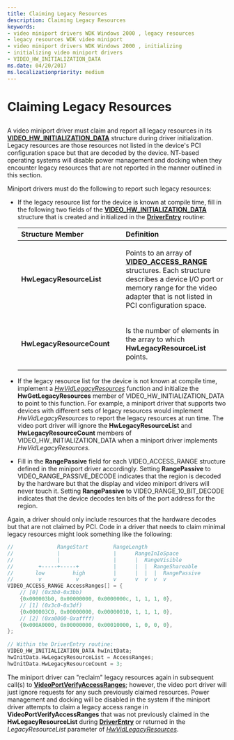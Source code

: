 ```yaml
---
title: Claiming Legacy Resources
description: Claiming Legacy Resources
keywords:
- video miniport drivers WDK Windows 2000 , legacy resources
- legacy resources WDK video miniport
- video miniport drivers WDK Windows 2000 , initializing
- initializing video miniport drivers
- VIDEO_HW_INITIALIZATION_DATA
ms.date: 04/20/2017
ms.localizationpriority: medium
---
```


# Claiming Legacy Resources


## <span id="ddk_claiming_legacy_resources_gg"></span><span id="DDK_CLAIMING_LEGACY_RESOURCES_GG"></span>


A video miniport driver must claim and report all legacy resources in its [**VIDEO\_HW\_INITIALIZATION\_DATA**](/windows-hardware/drivers/ddi/video/ns-video-_video_hw_initialization_data) structure during driver initialization. Legacy resources are those resources not listed in the device's PCI configuration space but that are decoded by the device. NT-based operating systems will disable power management and docking when they encounter legacy resources that are not reported in the manner outlined in this section.

Miniport drivers must do the following to report such legacy resources:

- If the legacy resource list for the device is known at compile time, fill in the following two fields of the [**VIDEO\_HW\_INITIALIZATION\_DATA**](/windows-hardware/drivers/ddi/video/ns-video-_video_hw_initialization_data) structure that is created and initialized in the [**DriverEntry**](./driverentry-of-video-miniport-driver.md) routine:

  <table>
  <colgroup>
  <col width="50%" />
  <col width="50%" />
  </colgroup>
  <thead>
  <tr class="header">
  <th align="left">Structure Member</th>
  <th align="left">Definition</th>
  </tr>
  </thead>
  <tbody>
  <tr class="odd">
  <td align="left"><p><strong>HwLegacyResourceList</strong></p></td>
  <td align="left"><p>Points to an array of <a href="/windows-hardware/drivers/ddi/video/ns-video-_video_access_range" data-raw-source="[&lt;strong&gt;VIDEO_ACCESS_RANGE&lt;/strong&gt;](/windows-hardware/drivers/ddi/video/ns-video-_video_access_range)"><strong>VIDEO_ACCESS_RANGE</strong></a> structures. Each structure describes a device I/O port or memory range for the video adapter that is not listed in PCI configuration space.</p></td>
  </tr>
  <tr class="even">
  <td align="left"><p><strong>HwLegacyResourceCount</strong></p></td>
  <td align="left"><p>Is the number of elements in the array to which <strong>HwLegacyResourceList</strong> points.</p></td>
  </tr>
  </tbody>
  </table>

     

<!-- -->

-   If the legacy resource list for the device is not known at compile time, implement a [*HwVidLegacyResources*](/windows-hardware/drivers/ddi/video/nc-video-pvideo_hw_legacyresources) function and initialize the **HwGetLegacyResources** member of VIDEO\_HW\_INITIALIZATION\_DATA to point to this function. For example, a miniport driver that supports two devices with different sets of legacy resources would implement *HwVidLegacyResources* to report the legacy resources at run time. The video port driver will ignore the **HwLegacyResourceList** and **HwLegacyResourceCount** members of VIDEO\_HW\_INITIALIZATION\_DATA when a miniport driver implements *HwVidLegacyResources*.

-   Fill in the **RangePassive** field for each VIDEO\_ACCESS\_RANGE structure defined in the miniport driver accordingly. Setting **RangePassive** to VIDEO\_RANGE\_PASSIVE\_DECODE indicates that the region is decoded by the hardware but that the display and video miniport drivers will never touch it. Setting **RangePassive** to VIDEO\_RANGE\_10\_BIT\_DECODE indicates that the device decodes ten bits of the port address for the region.

Again, a driver should only include resources that the hardware decodes but that are not claimed by PCI. Code in a driver that needs to claim minimal legacy resources might look something like the following:

```cpp
//              RangeStart        RangeLength
//              |                 |      RangeInIoSpace
//              |                 |      |  RangeVisible
//        +-----+-----+           |      |  |  RangeShareable
//       low         high         |      |  |  |  RangePassive
//        v           v           v      v  v  v  v
VIDEO_ACCESS_RANGE AccessRanges[] = {
    // [0] (0x3b0-0x3bb)
    {0x000003b0, 0x00000000, 0x0000000c, 1, 1, 1, 0},
    // [1] (0x3c0-0x3df)
    {0x000003C0, 0x00000000, 0x00000010, 1, 1, 1, 0},
    // [2] (0xa0000-0xaffff)
    {0x000A0000, 0x00000000, 0x00010000, 1, 0, 0, 0},
};
 
// Within the DriverEntry routine:
VIDEO_HW_INITIALIZATION_DATA hwInitData;
hwInitData.HwLegacyResourceList = AccessRanges;
hwInitData.HwLegacyResourceCount = 3;
```

The miniport driver can "reclaim" legacy resources again in subsequent call(s) to [**VideoPortVerifyAccessRanges**](/windows-hardware/drivers/ddi/video/nf-video-videoportverifyaccessranges); however, the video port driver will just ignore requests for any such previously claimed resources. Power management and docking will be disabled in the system if the miniport driver attempts to claim a legacy access range in **VideoPortVerifyAccessRanges** that was not previously claimed in the **HwLegacyResourceList** during [**DriverEntry**](./driverentry-of-video-miniport-driver.md) or returned in the *LegacyResourceList* parameter of [*HwVidLegacyResources*](/windows-hardware/drivers/ddi/video/nc-video-pvideo_hw_legacyresources).

